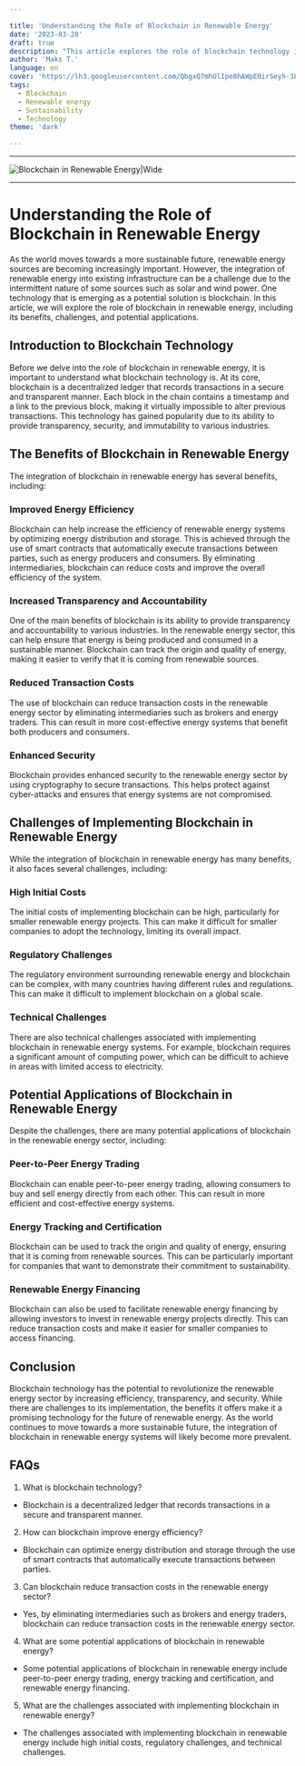 ```yaml
---

title: 'Understanding the Role of Blockchain in Renewable Energy'
date: '2023-03-28'
draft: true
description: "This article explores the role of blockchain technology in renewable energy, discussing its benefits, challenges, and potential applications. It covers how blockchain can improve energy efficiency, increase transparency and accountability, reduce transaction costs, and enhance security in the renewable energy sector. The article also highlights some of the challenges, such as high initial costs, regulatory issues, and technical difficulties, while mentioning promising applications like peer-to-peer energy trading, energy tracking and certification, and renewable energy financing."
author: 'Maks T.'
language: en
cover: 'https://lh3.googleusercontent.com/QbgxQ7mhUlIpe8hAWpE0irSeyh-3LCmq1KP6mk08EUuywKZDyihOW1SSkBy4aWsvh1X_KY4uHDMqjEUBoNJ0X0awaCmswYHuhNQKo9r6RsdH19qozFMxolcC1oF0Rzw3rhprP5BhUg=w2400'
tags:
  - Blockchain 
  - Renewable energy 
  - Sustainability 
  - Technology
theme: 'dark'

---
```


***

![Blockchain in Renewable Energy|Wide](https://lh3.googleusercontent.com/QbgxQ7mhUlIpe8hAWpE0irSeyh-3LCmq1KP6mk08EUuywKZDyihOW1SSkBy4aWsvh1X_KY4uHDMqjEUBoNJ0X0awaCmswYHuhNQKo9r6RsdH19qozFMxolcC1oF0Rzw3rhprP5BhUg=w2400 "Explores the role of blockchain technology in renewable energy, discussing its benefits, challenges, and potential applications.")

***

# Understanding the Role of Blockchain in Renewable Energy

As the world moves towards a more sustainable future, renewable energy sources are becoming increasingly important. However, the integration of renewable energy into existing infrastructure can be a challenge due to the intermittent nature of some sources such as solar and wind power. One technology that is emerging as a potential solution is blockchain. In this article, we will explore the role of blockchain in renewable energy, including its benefits, challenges, and potential applications.

## Introduction to Blockchain Technology

Before we delve into the role of blockchain in renewable energy, it is important to understand what blockchain technology is. At its core, blockchain is a decentralized ledger that records transactions in a secure and transparent manner. Each block in the chain contains a timestamp and a link to the previous block, making it virtually impossible to alter previous transactions. This technology has gained popularity due to its ability to provide transparency, security, and immutability to various industries.

## The Benefits of Blockchain in Renewable Energy

The integration of blockchain in renewable energy has several benefits, including:

### Improved Energy Efficiency

Blockchain can help increase the efficiency of renewable energy systems by optimizing energy distribution and storage. This is achieved through the use of smart contracts that automatically execute transactions between parties, such as energy producers and consumers. By eliminating intermediaries, blockchain can reduce costs and improve the overall efficiency of the system.

### Increased Transparency and Accountability

One of the main benefits of blockchain is its ability to provide transparency and accountability to various industries. In the renewable energy sector, this can help ensure that energy is being produced and consumed in a sustainable manner. Blockchain can track the origin and quality of energy, making it easier to verify that it is coming from renewable sources.

### Reduced Transaction Costs

The use of blockchain can reduce transaction costs in the renewable energy sector by eliminating intermediaries such as brokers and energy traders. This can result in more cost-effective energy systems that benefit both producers and consumers.

### Enhanced Security

Blockchain provides enhanced security to the renewable energy sector by using cryptography to secure transactions. This helps protect against cyber-attacks and ensures that energy systems are not compromised.

## Challenges of Implementing Blockchain in Renewable Energy

While the integration of blockchain in renewable energy has many benefits, it also faces several challenges, including:

### High Initial Costs

The initial costs of implementing blockchain can be high, particularly for smaller renewable energy projects. This can make it difficult for smaller companies to adopt the technology, limiting its overall impact.

### Regulatory Challenges

The regulatory environment surrounding renewable energy and blockchain can be complex, with many countries having different rules and regulations. This can make it difficult to implement blockchain on a global scale.

### Technical Challenges

There are also technical challenges associated with implementing blockchain in renewable energy systems. For example, blockchain requires a significant amount of computing power, which can be difficult to achieve in areas with limited access to electricity.

## Potential Applications of Blockchain in Renewable Energy

Despite the challenges, there are many potential applications of blockchain in the renewable energy sector, including:

### Peer-to-Peer Energy Trading

Blockchain can enable peer-to-peer energy trading, allowing consumers to buy and sell energy directly from each other. This can result in more efficient and cost-effective energy systems.

### Energy Tracking and Certification

Blockchain can be used to track the origin and quality of energy, ensuring that it is coming from renewable sources. This can be particularly important for companies that want to demonstrate their commitment to sustainability.

### Renewable Energy Financing

Blockchain can also be used to facilitate renewable energy financing by allowing investors to invest in renewable energy projects directly. This can reduce transaction costs and make it easier for smaller companies to access financing.

## Conclusion

Blockchain technology has the potential to revolutionize the renewable energy sector by increasing efficiency, transparency, and security. While there are challenges to its implementation, the benefits it offers make it a promising technology for the future of renewable energy. As the world continues to move towards a more sustainable future, the integration of blockchain in renewable energy systems will likely become more prevalent.

## FAQs

1. What is blockchain technology?

- Blockchain is a decentralized ledger that records transactions in a secure and transparent manner.

2. How can blockchain improve energy efficiency?

- Blockchain can optimize energy distribution and storage through the use of smart contracts that automatically execute transactions between parties.

3. Can blockchain reduce transaction costs in the renewable energy sector?

- Yes, by eliminating intermediaries such as brokers and energy traders, blockchain can reduce transaction costs in the renewable energy sector.

4. What are some potential applications of blockchain in renewable energy?

- Some potential applications of blockchain in renewable energy include peer-to-peer energy trading, energy tracking and certification, and renewable energy financing.

5. What are the challenges associated with implementing blockchain in renewable energy?

- The challenges associated with implementing blockchain in renewable energy include high initial costs, regulatory challenges, and technical challenges.